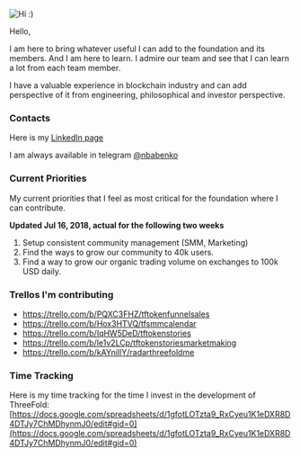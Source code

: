 ![Hi :)](https://scontent-frt3-1.xx.fbcdn.net/v/t1.0-1/c261.2.343.343/s320x320/970249_10151703135057378_1865746508_n.jpg?_nc_cat=0&oh=590ffd54aeb8bfbf10dcaa6805bbc5b7&oe=5BC8F91D)

Hello,

I am here to bring whatever useful I can add to the foundation and its members. 
And I am here to learn. I admire our team and see that I can learn a lot from each team member.

I have a valuable experience in blockchain industry and can add perspective of it from engineering, philosophical and investor perspective. 

### Contacts

Here is my [LinkedIn page](https://www.linkedin.com/in/babenkonickolay/)

I am always available in telegram [@nbabenko](https://t.me/nbabenko)

### Current Priorities

My current priorities that I feel as most critical for the foundation where I can contribute.

**Updated Jul 16, 2018, actual for the following two weeks**

1. Setup consistent community management (SMM, Marketing)
2. Find the ways to grow our community to 40k users.
3. Find a way to grow our organic trading volume on exchanges to 100k USD daily.

### Trellos I'm contributing
- https://trello.com/b/PQXC3FHZ/tftokenfunnelsales
- https://trello.com/b/Hox3HTVQ/tfsmmcalendar
- https://trello.com/b/IqHW5DeD/tftokenstories
- https://trello.com/b/le1v2LCp/tftokenstoriesmarketmaking
- https://trello.com/b/kAYniIlY/radarthreefoldme

### Time Tracking

Here is my time tracking for the time I invest in the development of ThreeFold: [https://docs.google.com/spreadsheets/d/1gfotLOTzta9_RxCyeu1K1eDXR8D4DTJy7ChMDhynmJ0/edit#gid=0](https://docs.google.com/spreadsheets/d/1gfotLOTzta9_RxCyeu1K1eDXR8D4DTJy7ChMDhynmJ0/edit#gid=0)



